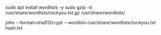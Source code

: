 sudo apt install wordlists -y
sudo gzip -d /usr/share/wordlists/rockyou.txt.gz /usr/share/wordlists/

john --format=sha512crypt --wordlist=/usr/share/wordlists/rockyou.txt hash.txt
